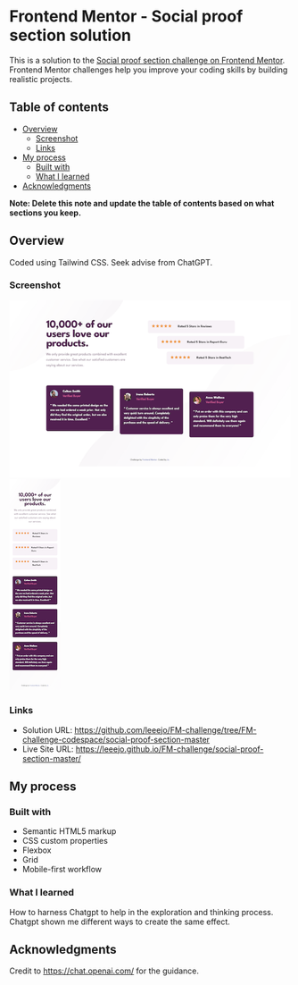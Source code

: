 # Frontend Mentor - Social proof section solution

This is a solution to the [Social proof section challenge on Frontend Mentor](https://www.frontendmentor.io/challenges/social-proof-section-6e0qTv_bA). Frontend Mentor challenges help you improve your coding skills by building realistic projects. 

## Table of contents

- [Overview](#overview)
  - [Screenshot](#screenshot)
  - [Links](#links)
- [My process](#my-process)
  - [Built with](#built-with)
  - [What I learned](#what-i-learned)
- [Acknowledgments](#acknowledgments)

**Note: Delete this note and update the table of contents based on what sections you keep.**

## Overview
Coded using Tailwind CSS. Seek advise from ChatGPT.

### Screenshot

![](./ss-d.png)
![](./ss-m.png)

### Links

- Solution URL: https://github.com/leeejo/FM-challenge/tree/FM-challenge-codespace/social-proof-section-master
- Live Site URL: https://leeejo.github.io/FM-challenge/social-proof-section-master/

## My process

### Built with

- Semantic HTML5 markup
- CSS custom properties
- Flexbox
- Grid
- Mobile-first workflow


### What I learned

How to harness Chatgpt to help in the exploration and thinking process. Chatgpt shown me different ways to create the same effect.


## Acknowledgments

Credit to https://chat.openai.com/ for the guidance.
